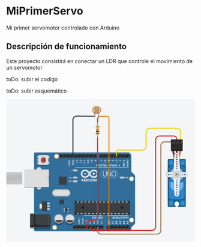 # MiPrimerServo
Mi primer servomotor controlado con Arduino

## Descripción de funcionamiento

Este proyecto consistirá en conectar un LDR que controle el movimiento de un servomotor

toDo: subir el codigo

toDo: subir esquemático

![ServoLDR](./ServoLDR.jpg)
